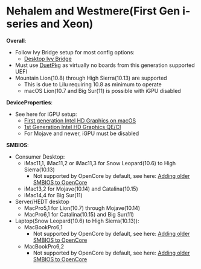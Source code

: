 # Nehalem and Westmere(First Gen i-series and Xeon)

**Overall**:

* Follow Ivy Bridge setup for most config options:
  * [Desktop Ivy Bridge](/config.plist/ivy-bridge.md)
* Must use [DuetPkg](/extras/legacy.md) as virtually no boards from this generation supported UEFI
* Mountain Lion(10.8) through High Sierra(10.13) are supported
  * This is due to Lilu requiring 10.8 as minimum to operate
  * macOS Lion(10.7 and Big Sur(11) is possible with iGPU disabled

**DeviceProperties**:

* See here for iGPU setup:
  * [First generation Intel HD Graphics on macOS](https://github.com/Goldfish64/ArrandaleGraphicsHackintosh)
  * [1st Generation Intel HD Graphics QE/CI](https://github.com/acidanthera/WhateverGreen/blob/master/Manual/FAQ.IntelHD.en.md#intel-hd-graphics-first-generation--ironlake-arrandale-processors)
  * For Mojave and newer, iGPU must be disabled

**SMBIOS**:

* Consumer Desktop:
  * iMac11,1, iMac11,2 or iMac11,3 for Snow Leopard(10.6) to High Sierra(10.13)
    * Not supported by OpenCore by default, see here: [Adding older SMBIOS to OpenCore](/config.plist/legacy.md#adding-older-smbios-to-opencore)
  * iMac13,2 for Mojave(10.14) and Catalina(10.15)
  * iMac14,4 for Big Sur(11)
* Server/HEDT desktop
  * MacPro5,1 for Lion(10.7) through Mojave(10.14)
  * MacPro6,1 for Catalina(10.15) and Big Sur(11)
* Laptop(Snow Leopard(10.6) to High Sierra(10.13)):
  * MacBookPro6,1
    * Not supported by OpenCore by default, see here: [Adding older SMBIOS to OpenCore](/config.plist/legacy.md#adding-older-smbios-to-opencore)
  * MacBookPro6,2
    * Not supported by OpenCore by default, see here: [Adding older SMBIOS to OpenCore](/config.plist/legacy.md#adding-older-smbios-to-opencore)
